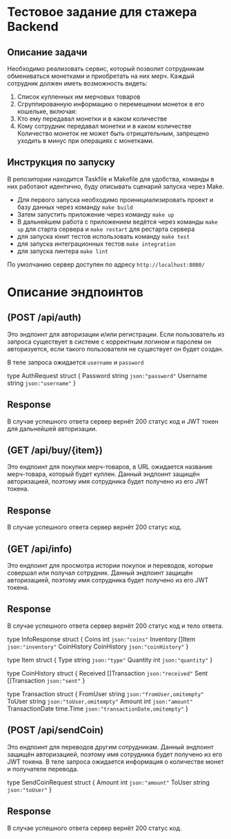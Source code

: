# Тестовое задание для стажера Backend

## Описание задачи 

Необходимо реализовать сервис, который позволит сотрудникам обмениваться монетками и приобретать на них мерч. Каждый сотрудник должен иметь возможность видеть:

1) Список купленных им мерчовых товаров
2) Сгруппированную информацию о перемещении монеток в его кошельке, включая:
3) Кто ему передавал монетки и в каком количестве
4) Кому сотрудник передавал монетки и в каком количестве
Количество монеток не может быть отрицательным, запрещено уходить в минус при операциях с монетками.

## Инструкция по запуску

В репозитории находится Taskfile и Makefile для удобства, команды в них работают идентично, буду описывать сценарий запуска через Make.

- Для первого запуска необходимо проинициализировать проект и базу данных через команду `make build`
- Затем запустить приложение через команду `make up`
- В дальнейшем работа с приложением ведётся через команды `make up` для старта сервера и `make restart` для рестарта сервера 
- для запуска юнит тестов использовать команду `make test`
- для запуска интеграционных тестов `make integration`
- для запуска линтера `make lint`

По умолчанию сервер доступен по адресу `http://localhost:8080/`

# Описание эндпоинтов 

## (POST /api/auth) 

Это эндпоинт для авторизации и/или регистрации. Если пользователь из запроса существует в системе с корректным логином и паролем он авторизуется, если такого пользователя не существует он будет создан. 

В теле запроса ожидается `username` и `password`

type AuthRequest struct {
    Password string `json:"password"`
    Username string `json:"username"`
}

## Response

В случае успешного ответа сервер вернёт 200 статус код и JWT токен для дальнейшей авторизации. 

## (GET /api/buy/{item})

Это ендпоинт для покупки мерч-товаров, в URL ожидается название мерч-товара, который будет куплен. Данный эндпоинт защищён авторизацией, поэтому имя сотрудника будет получено из его JWT токена.

## Response

В случае успешного ответа сервер вернёт 200 статус код.

## (GET /api/info)

Это ендпоинт для просмотра истории покупок и переводов, которые совершал или получал сотрудник. Данный эндпоинт защищён авторизацией, поэтому имя сотрудника будет получено из его JWT токена.

## Response 

В случае успешного ответа сервер вернёт 200 статус код и тело ответа.

type InfoResponse struct {
	Coins       int         `json:"coins"`
	Inventory   []Item      `json:"inventory"`
	CoinHistory CoinHistory `json:"coinHistory"`
}

type Item struct {
	Type     string `json:"type"`
	Quantity int    `json:"quantity"`
}

type CoinHistory struct {
	Received []Transaction `json:"received"`
	Sent     []Transaction `json:"sent"`
}

type Transaction struct {
	FromUser        string    `json:"fromUser,omitempty"`
	ToUser          string    `json:"toUser,omitempty"`
	Amount          int       `json:"amount"`
	TransactionDate time.Time `json:"transactionDate,omitempty"`
}


## (POST /api/sendCoin)

Это ендпоинт для переводов другим сотрудникам. Данный эндпоинт защищён авторизацией, поэтому имя сотрудника будет получено из его JWT токена. В теле запроса ожидается информация о количестве монет и получателе перевода.

type SendCoinRequest struct {
    Amount int    `json:"amount"`
    ToUser string `json:"toUser"`
}

## Response 

В случае успешного ответа сервер вернёт 200 статус код.